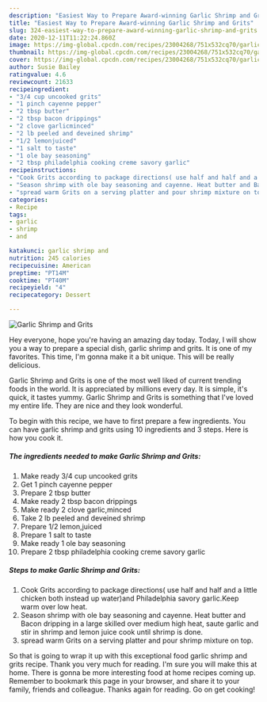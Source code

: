 ```yaml
---
description: "Easiest Way to Prepare Award-winning Garlic Shrimp and Grits"
title: "Easiest Way to Prepare Award-winning Garlic Shrimp and Grits"
slug: 324-easiest-way-to-prepare-award-winning-garlic-shrimp-and-grits
date: 2020-12-11T11:22:24.860Z
image: https://img-global.cpcdn.com/recipes/23004268/751x532cq70/garlic-shrimp-and-grits-recipe-main-photo.jpg
thumbnail: https://img-global.cpcdn.com/recipes/23004268/751x532cq70/garlic-shrimp-and-grits-recipe-main-photo.jpg
cover: https://img-global.cpcdn.com/recipes/23004268/751x532cq70/garlic-shrimp-and-grits-recipe-main-photo.jpg
author: Susie Bailey
ratingvalue: 4.6
reviewcount: 21633
recipeingredient:
- "3/4 cup uncooked grits"
- "1 pinch cayenne pepper"
- "2 tbsp butter"
- "2 tbsp bacon drippings"
- "2 clove garlicminced"
- "2 lb peeled and deveined shrimp"
- "1/2 lemonjuiced"
- "1 salt to taste"
- "1 ole bay seasoning"
- "2 tbsp philadelphia cooking creme savory garlic"
recipeinstructions:
- "Cook Grits according to package directions( use half and half and a little chicken both instead up water)and Philadelphia savory garlic.Keep warm over low heat."
- "Season shrimp with ole bay seasoning and cayenne. Heat butter and Bacon dripping in a large skilled over medium high heat, saute garlic and stir in shrimp and lemon juice cook until shrimp is done."
- "spread warm Grits on a serving platter and pour shrimp mixture on top."
categories:
- Recipe
tags:
- garlic
- shrimp
- and

katakunci: garlic shrimp and 
nutrition: 245 calories
recipecuisine: American
preptime: "PT14M"
cooktime: "PT40M"
recipeyield: "4"
recipecategory: Dessert

---
```



![Garlic Shrimp and Grits](https://img-global.cpcdn.com/recipes/23004268/751x532cq70/garlic-shrimp-and-grits-recipe-main-photo.jpg)

Hey everyone, hope you're having an amazing day today. Today, I will show you a way to prepare a special dish, garlic shrimp and grits. It is one of my favorites. This time, I'm gonna make it a bit unique. This will be really delicious.

Garlic Shrimp and Grits is one of the most well liked of current trending foods in the world. It is appreciated by millions every day. It is simple, it's quick, it tastes yummy. Garlic Shrimp and Grits is something that I've loved my entire life. They are nice and they look wonderful.




To begin with this recipe, we have to first prepare a few ingredients. You can have garlic shrimp and grits using 10 ingredients and 3 steps. Here is how you cook it.

<!--inarticleads1-->

##### The ingredients needed to make Garlic Shrimp and Grits:

1. Make ready 3/4 cup uncooked grits
1. Get 1 pinch cayenne pepper
1. Prepare 2 tbsp butter
1. Make ready 2 tbsp bacon drippings
1. Make ready 2 clove garlic,minced
1. Take 2 lb peeled and deveined shrimp
1. Prepare 1/2 lemon,juiced
1. Prepare 1 salt to taste
1. Make ready 1 ole bay seasoning
1. Prepare 2 tbsp philadelphia cooking creme savory garlic




<!--inarticleads2-->

##### Steps to make Garlic Shrimp and Grits:

1. Cook Grits according to package directions( use half and half and a little chicken both instead up water)and Philadelphia savory garlic.Keep warm over low heat.
1. Season shrimp with ole bay seasoning and cayenne. Heat butter and Bacon dripping in a large skilled over medium high heat, saute garlic and stir in shrimp and lemon juice cook until shrimp is done.
1. spread warm Grits on a serving platter and pour shrimp mixture on top.




So that is going to wrap it up with this exceptional food garlic shrimp and grits recipe. Thank you very much for reading. I'm sure you will make this at home. There is gonna be more interesting food at home recipes coming up. Remember to bookmark this page in your browser, and share it to your family, friends and colleague. Thanks again for reading. Go on get cooking!
